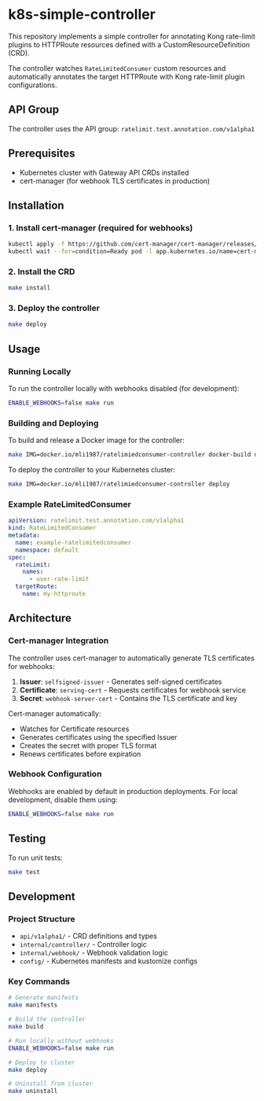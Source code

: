 # k8s-simple-controller

This repository implements a simple controller for annotating Kong rate-limit plugins to HTTPRoute resources defined with a CustomResourceDefinition (CRD).

The controller watches `RateLimitedConsumer` custom resources and automatically annotates the target HTTPRoute with Kong rate-limit plugin configurations.

## API Group

The controller uses the API group: `ratelimit.test.annotation.com/v1alpha1`

## Prerequisites

- Kubernetes cluster with Gateway API CRDs installed
- cert-manager (for webhook TLS certificates in production)

## Installation

### 1. Install cert-manager (required for webhooks)

```bash
kubectl apply -f https://github.com/cert-manager/cert-manager/releases/download/v1.15.0/cert-manager.yaml
kubectl wait --for=condition=Ready pod -l app.kubernetes.io/name=cert-manager -n cert-manager --timeout=120s
```

### 2. Install the CRD

```bash
make install
```

### 3. Deploy the controller

```bash
make deploy
```

## Usage

### Running Locally

To run the controller locally with webhooks disabled (for development):

```bash
ENABLE_WEBHOOKS=false make run
```

### Building and Deploying

To build and release a Docker image for the controller:

```bash
make IMG=docker.io/mli1987/ratelimiedconsumer-controller docker-build docker-push
```

To deploy the controller to your Kubernetes cluster:

```bash
make IMG=docker.io/mli1987/ratelimiedconsumer-controller deploy
```

### Example RateLimitedConsumer

```yaml
apiVersion: ratelimit.test.annotation.com/v1alpha1
kind: RateLimitedConsumer
metadata:
  name: example-ratelimitedconsumer
  namespace: default
spec:
  rateLimit:
    names: 
      - user-rate-limit
  targetRoute:
    name: my-httproute
```

## Architecture

### Cert-manager Integration

The controller uses cert-manager to automatically generate TLS certificates for webhooks:

1. **Issuer**: `selfsigned-issuer` - Generates self-signed certificates
2. **Certificate**: `serving-cert` - Requests certificates for webhook service
3. **Secret**: `webhook-server-cert` - Contains the TLS certificate and key

Cert-manager automatically:

- Watches for Certificate resources
- Generates certificates using the specified Issuer
- Creates the secret with proper TLS format
- Renews certificates before expiration

### Webhook Configuration

Webhooks are enabled by default in production deployments. For local development, disable them using:

```bash
ENABLE_WEBHOOKS=false make run
```

## Testing

To run unit tests:

```bash
make test
```

## Development

### Project Structure

- `api/v1alpha1/` - CRD definitions and types
- `internal/controller/` - Controller logic
- `internal/webhook/` - Webhook validation logic
- `config/` - Kubernetes manifests and kustomize configs

### Key Commands

```bash
# Generate manifests
make manifests

# Build the controller
make build

# Run locally without webhooks
ENABLE_WEBHOOKS=false make run

# Deploy to cluster
make deploy

# Uninstall from cluster
make uninstall
```
